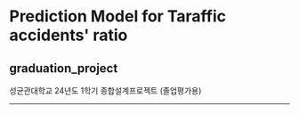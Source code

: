 # Prediction Model for Taraffic accidents' ratio


## graduation_project


성균관대학교 24년도 1학기 종합설계프로젝트 (졸업평가용)

------

